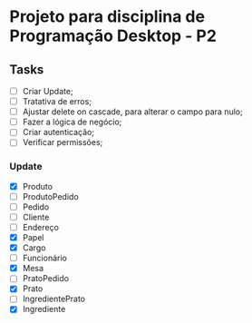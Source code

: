 # Projeto para disciplina de Programação Desktop - P2

## Tasks

- [ ] Criar Update;
- [ ] Tratativa de erros;
- [ ] Ajustar delete on cascade, para alterar o campo para nulo;
- [ ] Fazer a lógica de negócio;
- [ ] Criar autenticação;
- [ ] Verificar permissões;

### Update

- [X] Produto
- [ ] ProdutoPedido
- [ ] Pedido
- [ ] Cliente
- [ ] Endereço
- [X] Papel
- [X] Cargo
- [ ] Funcionário
- [X] Mesa
- [ ] PratoPedido
- [X] Prato
- [ ] IngredientePrato
- [X] Ingrediente